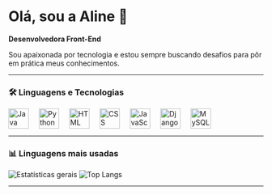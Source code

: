 # Olá, sou a Aline 🚀  
**Desenvolvedora Front-End**

Sou apaixonada por tecnologia e estou sempre buscando desafios para pôr em prática meus conhecimentos.

---

### 🛠️ Linguagens e Tecnologias

<div style="display: flex; gap: 20px;">
  <img src="https://cdn.jsdelivr.net/gh/devicons/devicon/icons/java/java-original.svg" width="40" height="40" alt="Java"/>
  <img src="https://cdn.jsdelivr.net/gh/devicons/devicon/icons/python/python-original.svg" width="40" height="40" alt="Python"/>
  <img src="https://cdn.jsdelivr.net/gh/devicons/devicon/icons/html5/html5-original.svg" width="40" height="40" alt="HTML"/>
  <img src="https://cdn.jsdelivr.net/gh/devicons/devicon/icons/css3/css3-original.svg" width="40" height="40" alt="CSS"/>
  <img src="https://cdn.jsdelivr.net/gh/devicons/devicon/icons/javascript/javascript-original.svg" width="40" height="40" alt="JavaScript"/>
  <img src="https://cdn.jsdelivr.net/gh/devicons/devicon/icons/django/django-plain.svg" width="40" height="40" alt="Django"/>
  <img src="https://cdn.jsdelivr.net/gh/devicons/devicon/icons/mysql/mysql-original.svg" width="40" height="40" alt="MySQL"/>
</div>

---

### 📊 Linguagens mais usadas

![Estatísticas gerais](https://github-profile-summary-cards.vercel.app/api/cards/stats?username=23Aline&theme=dracula)
![Top Langs](https://github-readme-stats.vercel.app/api/top-langs/?username=23Aline&layout=compact&theme=dracula)

---
